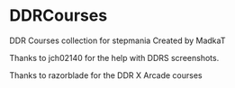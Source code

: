# DDRCourses
DDR Courses collection for stepmania
Created by MadkaT

Thanks to jch02140 for the help with DDRS screenshots.

Thanks to razorblade for the DDR X Arcade courses